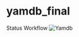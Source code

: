 # yamdb_final

Status Workflow
![Yamdb](https://github.com/kim-a-s/yamdb_final/actions/workflows/yamdb_workflow.yml/badge.svg)
